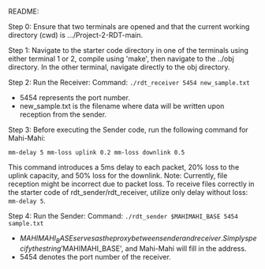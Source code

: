 README:

Step 0:
Ensure that two terminals are opened and that the current working directory (cwd) is .../Project-2-RDT-main.

Step 1:
Navigate to the starter code directory in one of the terminals using either terminal 1 or 2, compile using 'make', then navigate to the ../obj directory. In the other terminal, navigate directly to the obj directory.

Step 2:
Run the Receiver:
Command: `./rdt_receiver 5454 new_sample.txt`
- 5454 represents the port number.
- new_sample.txt is the filename where data will be written upon reception from the sender.

Step 3:
Before executing the Sender code, run the following command for Mahi-Mahi:
```
mm-delay 5 mm-loss uplink 0.2 mm-loss downlink 0.5
```
This command introduces a 5ms delay to each packet, 20% loss to the uplink capacity, and 50% loss for the downlink.
Note: Currently, file reception might be incorrect due to packet loss. To receive files correctly in the starter code of rdt_sender/rdt_receiver, utilize only delay without loss: `mm-delay 5`.

Step 4:
Run the Sender:
Command: `./rdt_sender $MAHIMAHI_BASE 5454 sample.txt`
- $MAHIMAHI_BASE serves as the proxy between sender and receiver. Simply specify the string '$MAHIMAHI_BASE', and Mahi-Mahi will fill in the address.
- 5454 denotes the port number of the receiver.
